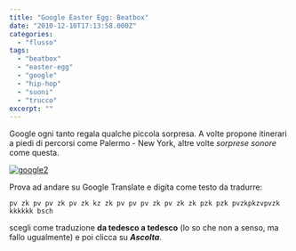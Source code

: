 ```yaml
---
title: "Google Easter Egg: Beatbox"
date: "2010-12-10T17:13:58.000Z"
categories:
  - "flusso"
tags:
  - "beatbox"
  - "easter-egg"
  - "google"
  - "hip-hop"
  - "suoni"
  - "trucco"
excerpt: ""
---
```


Google ogni tanto regala qualche piccola sorpresa. A volte propone itinerari a piedi di percorsi come Palermo - New York, altre volte _sorprese sonore_ come questa.

[![](https://enricodeleo.s3.eu-south-1.amazonaws.com/uploads/2010/12/google2.jpg "google2")](https://enricodeleo.s3.eu-south-1.amazonaws.com/uploads/2010/12/google2.jpg")

Prova ad andare su Google Translate e digita come testo da tradurre:

```
pv zk pv pv zk pv﻿ zk kz zk pv pv pv zk pv zk zk pzk pzk pvzkpkzvpvzk kkkkkk bsch
```

scegli come traduzione **da tedesco a tedesco** (lo so che non a senso, ma fallo ugualmente) e poi clicca su _**Ascolta**_.
